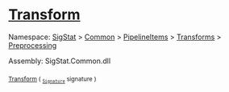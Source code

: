 # [Transform](./FillPenUpDurations-100663739.md)

Namespace: [SigStat]() > [Common](./../../../../README.md) > [PipelineItems]() > [Transforms]() > [Preprocessing](./../README.md)

Assembly: SigStat.Common.dll

<sub>[Transform](./FillPenUpDurations-100663739.md) ( <sub>[`Signature`](./../../../../Signature.md)</sub> signature )</sub>&nbsp; &nbsp; &nbsp; &nbsp; &nbsp; &nbsp; &nbsp; &nbsp; &nbsp;<sub></sub>
